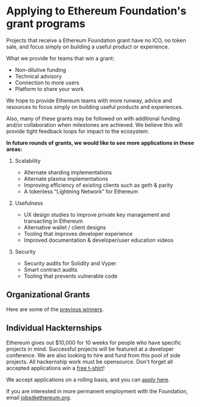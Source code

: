 # Applying to Ethereum Foundation's grant programs

Projects that receive a Ethereum Foundation grant have no ICO, no token sale, and focus simply on building a useful product or experience.

What we provide for teams that win a grant:
* Non-dilutive funding
* Technical advisory
* Connection to more users
* Platform to share your work

We hope to provide Ethereum teams with more runway, advice and resources to focus simply on building useful products and experiences.

Also, many of these grants may be followed on with additional funding and/or collaboration when milestones are achieved. We believe this will provide tight feedback loops for impact to the ecosystem.


**In future rounds of grants, we would like to see more applications in these areas:**

1. Scalability
   * Alternate sharding implementations
   * Alternate plasma implementations
   * Improving efficiency of existing clients such as geth & parity
   * A tokenless “Lightning Network” for Ethereum

2. Usefulness
   * UX design studies to improve private key management and transacting in Ethereum
   * Alternative wallet / client designs
   * Tooling that improves developer experience
   * Improved documentation & developer/user education videos

3. Security
   * Security audits for Solidity and Vyper
   * Smart contract audits
   * Tooling that prevents vulnerable code



## Organizational Grants

Here are some of the [previous winners](https://blog.ethereum.org/2018/03/07/announcing-beneficiaries-ethereum-foundation-grants/).



## Individual Hackternships

Ethereum gives out $10,000 for 10 weeks for people who have specific projects in mind. 
Successful projects will be featured at a developer conference.  We are also looking to hire and fund from this pool of side projects.
All hackernship work must be opensource.
Don't forget all accepted applications win a [free t-shirt](https://swag.ethereum.org)!

We accept applications on a rolling basis, and you can [apply here](https://docs.google.com/forms/d/1_Fi0UmsdYefkRmWZg12QJOQgQoEajAJPvJw1tRI9N0c/viewform?edit_requested=true).

If you are interested in more permanent employment with the Foundation, email jobs@ethereum.org.


